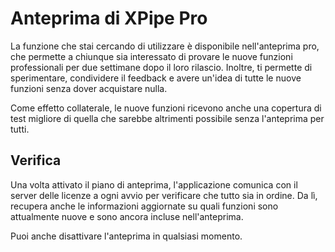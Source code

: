 # Anteprima di XPipe Pro

La funzione che stai cercando di utilizzare è disponibile nell'anteprima pro, che permette a chiunque sia interessato di provare le nuove funzioni professionali per due settimane dopo il loro rilascio. Inoltre, ti permette di sperimentare, condividere il feedback e avere un'idea di tutte le nuove funzioni senza dover acquistare nulla.

Come effetto collaterale, le nuove funzioni ricevono anche una copertura di test migliore di quella che sarebbe altrimenti possibile senza l'anteprima per tutti.

## Verifica

Una volta attivato il piano di anteprima, l'applicazione comunica con il server delle licenze a ogni avvio per verificare che tutto sia in ordine. Da lì, recupera anche le informazioni aggiornate su quali funzioni sono attualmente nuove e sono ancora incluse nell'anteprima.

Puoi anche disattivare l'anteprima in qualsiasi momento.
